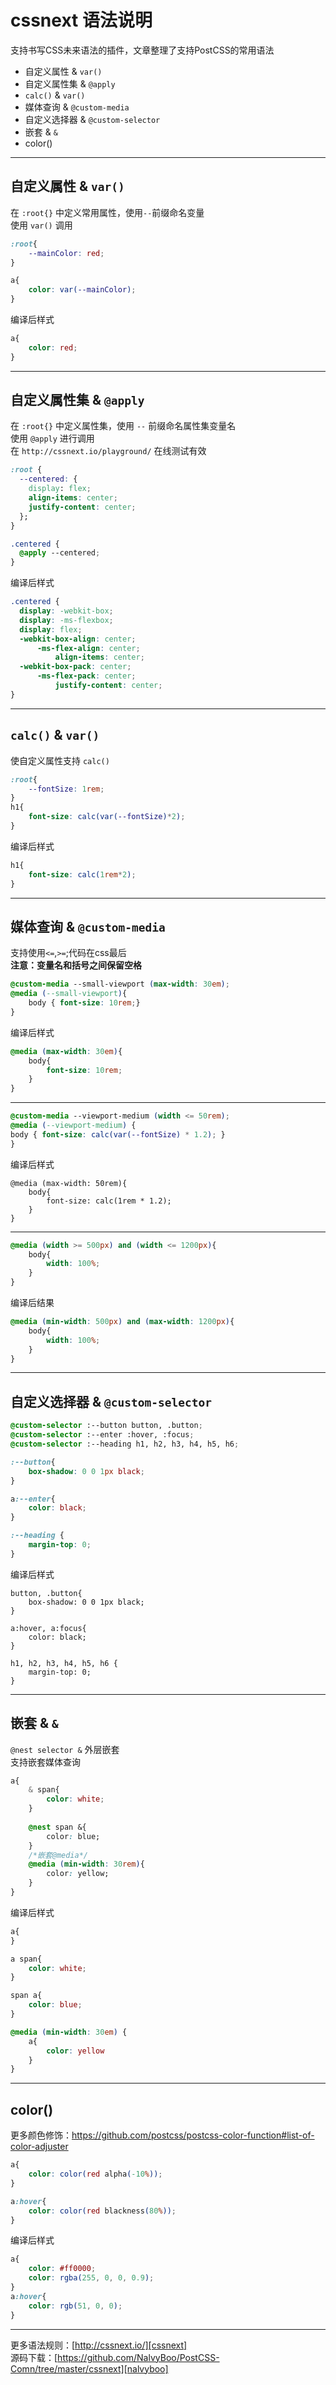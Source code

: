 # cssnext 语法说明
支持书写CSS未来语法的插件，文章整理了支持PostCSS的常用语法

- 自定义属性 & `var()`
- 自定义属性集 & `@apply`
- `calc()` & `var()`
- 媒体查询 & `@custom-media`
- 自定义选择器 & `@custom-selector`
- 嵌套 & `&`
- color()

----------

## 自定义属性 & `var()`
在 `:root{}` 中定义常用属性，使用`--`前缀命名变量  
使用 `var()` 调用

```css
:root{
	--mainColor: red;
}

a{
	color: var(--mainColor);
}
```

编译后样式

```css
a{
	color: red;
}
```

----------

## 自定义属性集 & `@apply`
在 `:root{}` 中定义属性集，使用 `--` 前缀命名属性集变量名  
使用 `@apply` 进行调用  
在 `http://cssnext.io/playground/` 在线测试有效

```css
:root {
  --centered: {
    display: flex;
    align-items: center;
    justify-content: center;
  };
}

.centered {
  @apply --centered;
}
```

编译后样式

```css
.centered {
  display: -webkit-box;
  display: -ms-flexbox;
  display: flex;
  -webkit-box-align: center;
      -ms-flex-align: center;
          align-items: center;
  -webkit-box-pack: center;
      -ms-flex-pack: center;
          justify-content: center;
}
```

----------

## `calc()` & `var()`
使自定义属性支持 `calc()`

```css
:root{
	--fontSize: 1rem;
}
h1{
	font-size: calc(var(--fontSize)*2);
}
```

编译后样式

```css
h1{
	font-size: calc(1rem*2);
}
```

----------

## 媒体查询 & `@custom-media`
支持使用`<=`,`>=`;代码在css最后  
**注意：变量名和括号之间保留空格**

```css
@custom-media --small-viewport (max-width: 30em);
@media (--small-viewport){
	body { font-size: 10rem;}
}
```

编译后样式

```css
@media (max-width: 30em){
	body{
		font-size: 10rem;
	}
}
```

----------

```css
@custom-media --viewport-medium (width <= 50rem);
@media (--viewport-medium) {
body { font-size: calc(var(--fontSize) * 1.2); }
}
```

编译后样式

```
@media (max-width: 50rem){
	body{
		font-size: calc(1rem * 1.2);
	}
}
```

----------

```css
@media (width >= 500px) and (width <= 1200px){
	body{
		width: 100%;
	}
}
```

编译后结果

```css
@media (min-width: 500px) and (max-width: 1200px){
	body{
		width: 100%;
	}
}
```

----------

## 自定义选择器 & `@custom-selector`

```css
@custom-selector :--button button, .button;
@custom-selector :--enter :hover, :focus;
@custom-selector :--heading h1, h2, h3, h4, h5, h6;

:--button{
	box-shadow: 0 0 1px black;
}

a:--enter{
	color: black;
}

:--heading { 
	margin-top: 0;
}
```

编译后样式

```
button, .button{
	box-shadow: 0 0 1px black;
}

a:hover, a:focus{
	color: black;
}

h1, h2, h3, h4, h5, h6 { 
	margin-top: 0;
}
```

----------

## 嵌套 & `&`
`@nest selector &` 外层嵌套  
支持嵌套媒体查询

```css
a{
	& span{
		color: white;
	}
	
	@nest span &{
		color: blue;
	}
	/*嵌套@media*/
	@media (min-width: 30rem){
		color: yellow;
	}
}
```

编译后样式

```css
a{
}

a span{
	color: white;
}

span a{
	color: blue;
}

@media (min-width: 30em) {
    a{
    	color: yellow
    }
}
```

----------

## color()
更多颜色修饰：https://github.com/postcss/postcss-color-function#list-of-color-adjuster

```css
a{
	color: color(red alpha(-10%));
}

a:hover{
	color: color(red blackness(80%));
}
```

编译后样式

```css
a{
	color: #ff0000;
	color: rgba(255, 0, 0, 0.9);
}
a:hover{
	color: rgb(51, 0, 0);
}
```

----------

更多语法规则：[http://cssnext.io/][cssnext]  
源码下载：[https://github.com/NalvyBoo/PostCSS-Comn/tree/master/cssnext][nalvyboo]

[cssnext]:http://cssnext.io/
[nalvyboo]:https://github.com/NalvyBoo/PostCSS-Comn/tree/master/cssnext